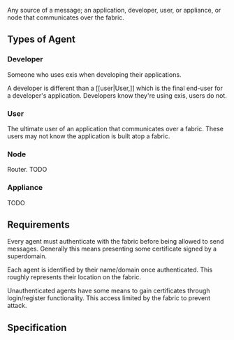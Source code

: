 Any source of a message; an application, developer, user, or appliance, or node that communicates over the fabric.


## Types of Agent

### Developer
Someone who uses exis when developing their applications. 

A developer is different than a [[user|User,]] which is the final end-user for a developer's application. Developers know they're using exis, users do not. 

### User

The ultimate user of an application that communicates over a fabric. These users may not know the application is built atop a fabric. 

### Node

Router. TODO

### Appliance

TODO

## Requirements

Every agent must authenticate with the fabric before being allowed to send messages. Generally this means presenting some certificate signed by a superdomain.

Each agent is identified by their name/domain once authenticated. This roughly represents their location on the fabric. 

Unauthenticated agents have some means to gain certificates through login/register functionality. This access limited by the fabric to prevent attack.

## Specification
